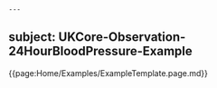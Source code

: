     ---
subject: UKCore-Observation-24HourBloodPressure-Example
---
{{page:Home/Examples/ExampleTemplate.page.md}}